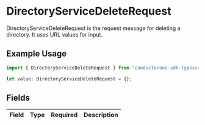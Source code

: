 # DirectoryServiceDeleteRequest

DirectoryServiceDeleteRequest is the request message for deleting a directory. It uses URL values for input.

## Example Usage

```typescript
import { DirectoryServiceDeleteRequest } from "conductorone-sdk-typescript/sdk/models/shared";

let value: DirectoryServiceDeleteRequest = {};
```

## Fields

| Field       | Type        | Required    | Description |
| ----------- | ----------- | ----------- | ----------- |